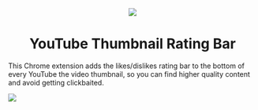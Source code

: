 <div align="center">
<img src="https://raw.githubusercontent.com/elliotwaite/youtube-thumbnail-rating-bar/master/icon128.png" />

# YouTube Thumbnail Rating Bar

</div>

This Chrome extension adds the likes/dislikes rating bar to the bottom of every YouTube the video thumbnail, so you can find higher quality content and avoid getting clickbaited.

![](https://raw.githubusercontent.com/elliotwaite/youtube-thumbnail-rating-bar/master/img/screenshot-1.jpg)

